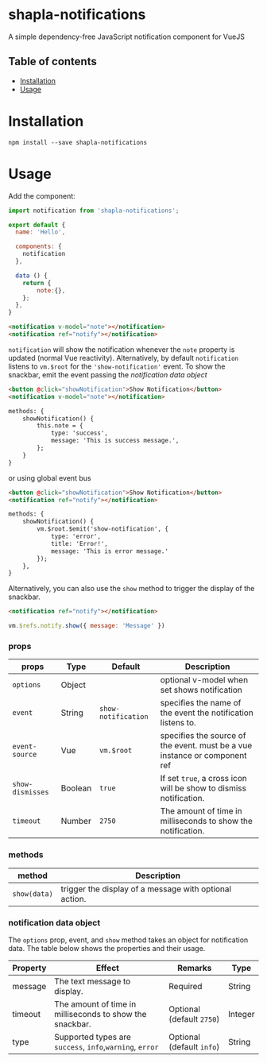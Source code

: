 # shapla-notifications

A simple dependency-free JavaScript notification component for VueJS

## Table of contents

- [Installation](#installation)
- [Usage](#usage)

# Installation

```
npm install --save shapla-notifications
```
# Usage

Add the component:

```js
import notification from 'shapla-notifications';

export default {
  name: 'Hello',

  components: {
    notification
  },

  data () {
    return {
        note:{},
    };
  },
}
```

```html
<notification v-model="note"></notification>
<notification ref="notify"></notification>
```

`notification` will show the notification whenever the `note` property is updated (normal Vue reactivity).
Alternatively, by default `notification` listens to `vm.$root` for the `'show-notification'` event.
To show the snackbar, emit the event passing the _notification data object_

```html
<button @click="showNotification">Show Notification</button>
<notification v-model="note"></notification>
```

```html
methods: {
    showNotification() {
        this.note = {
            type: 'success',
            message: 'This is success message.',
        };
    }
}
```

or using global event bus

```html
<button @click="showNotification">Show Notification</button>
<notification ref="notify"></notification>
```

```html
methods: {
    showNotification() {
        vm.$root.$emit('show-notification', {
            type: 'error',
            title: 'Error!',
            message: 'This is error message.'
        });
    },
}
```

Alternatively, you can also use the `show` method to trigger the display of the snackbar.

```html
<notification ref="notify"></notification>
```

```javascript
vm.$refs.notify.show({ message: 'Message' })
```

### props

| props             | Type    | Default             | Description                                                                   |
| ------------------| ------- | ------------------- | ------------------------------------------------------------------------------|
| `options`         | Object  |                     | optional v-model when set shows notification                                  |
| `event`           | String  | `show-notification` | specifies the name of the event the notification listens to.                  |
| `event-source`    | Vue     | `vm.$root`          | specifies the source of the event. must be a vue instance or component ref    |
| `show-dismisses`  | Boolean | `true`              | If set `true`, a cross icon will be show to dismiss notification.             |
| `timeout`         | Number  | `2750`              | The amount of time in milliseconds to show the notification.                  |

### methods

| method       | Description                                            |
| ------------ | ------------------------------------------------------ |
| `show(data)` | trigger the display of a message with optional action. |

### notification data object

The `options` prop, event, and `show` method takes an object for notification data. The table below shows the
properties and their usage.

| Property  | Effect                                                             | Remarks                      | Type     |
| --------- | ------------------------------------------------------------------ | ---------------------------- | -------- |
| message   | The text message to display.                                       | Required                     | String   |
| timeout   | The amount of time in milliseconds to show the snackbar.           | Optional (default `2750`)    | Integer  |
| type      | Supported types are `success`, `info`,`warning`, `error`           | Optional (default `info`)    | String   |
